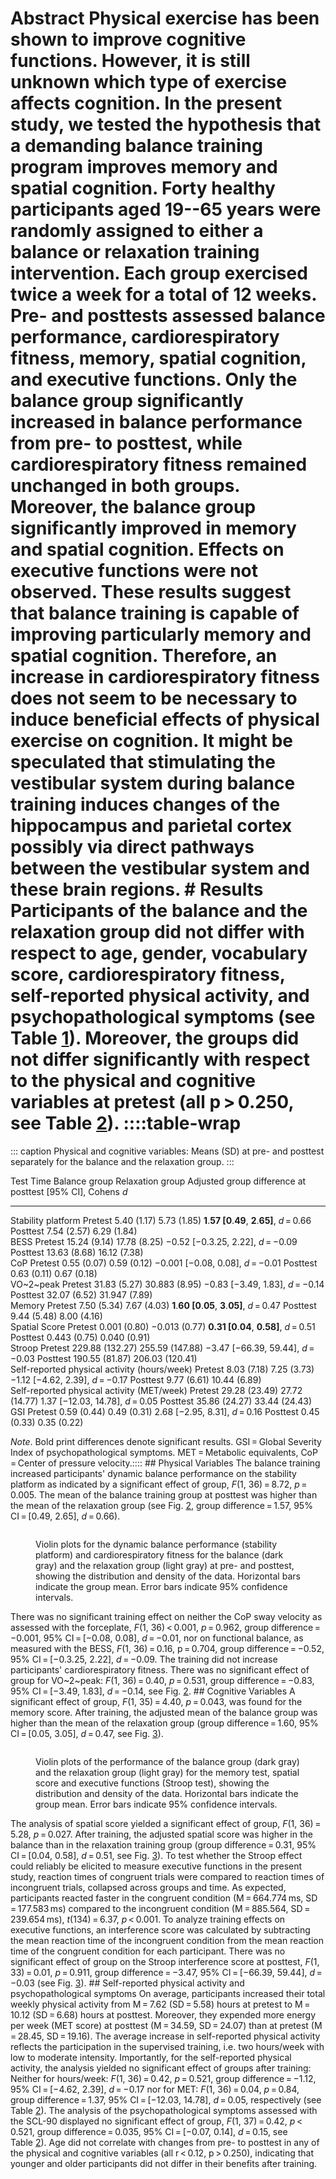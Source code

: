 # Abstract Physical exercise has been shown to improve cognitive functions. However, it is still unknown which type of exercise affects cognition. In the present study, we tested the hypothesis that a demanding balance training program improves memory and spatial cognition. Forty healthy participants aged 19--65 years were randomly assigned to either a balance or relaxation training intervention. Each group exercised twice a week for a total of 12 weeks. Pre- and posttests assessed balance performance, cardiorespiratory fitness, memory, spatial cognition, and executive functions. Only the balance group significantly increased in balance performance from pre- to posttest, while cardiorespiratory fitness remained unchanged in both groups. Moreover, the balance group significantly improved in memory and spatial cognition. Effects on executive functions were not observed. These results suggest that balance training is capable of improving particularly memory and spatial cognition. Therefore, an increase in cardiorespiratory fitness does not seem to be necessary to induce beneficial effects of physical exercise on cognition. It might be speculated that stimulating the vestibular system during balance training induces changes of the hippocampus and parietal cortex possibly via direct pathways between the vestibular system and these brain regions. # Results Participants of the balance and the relaxation group did not differ with respect to age, gender, vocabulary score, cardiorespiratory fitness, self-reported physical activity, and psychopathological symptoms (see Table [1](#)). Moreover, the groups did not differ significantly with respect to the physical and cognitive variables at pretest (all p > 0.250, see Table [2](#)). ::::table-wrap
::: caption
Physical and cognitive variables: Means (SD) at pre- and posttest
separately for the balance and the relaxation group.
:::

  Test                                           Time             Balance group     Relaxation group   Adjusted group difference at posttest [95% CI], Cohens *d*
  ---------------------------------------------- ---------------- ----------------- ------------------ --------------------------------------------------------------
  Stability platform                             Pretest          5.40 (1.17)       5.73 (1.85)        **1**.**57 [0**.**49**, **2**.**65]**, *d* = 0.66
  Posttest                                       7.54 (2.57)      6.29 (1.84)                          
  BESS                                           Pretest          15.24 (9.14)      17.78 (8.25)       −0.52 [−0.3.25, 2.22], *d* = −0.09
  Posttest                                       13.63 (8.68)     16.12 (7.38)                         
  CoP                                            Pretest          0.55 (0.07)       0.59 (0.12)        −0.001 [−0.08, 0.08], *d* = −0.01
  Posttest                                       0.63 (0.11)      0.67 (0.18)                          
  VO~2~peak                                      Pretest          31.83 (5.27)      30.883 (8.95)      −0.83 [−3.49, 1.83], *d* = −0.14
  Posttest                                       32.07 (6.52)     31.947 (7.89)                        
  Memory                                         Pretest          7.50 (5.34)       7.67 (4.03)        **1**.**60 [0**.**05**, **3**.**05]**, *d* = 0.47
  Posttest                                       9.44 (5.48)      8.00 (4.16)                          
  Spatial Score                                  Pretest          0.001 (0.80)      −0.013 (0.77)      **0.31 [0**.**04**, **0.58]**, *d* = 0.51
  Posttest                                       0.443 (0.75)     0.040 (0.91)                         
  Stroop                                         Pretest          229.88 (132.27)   255.59 (147.88)    −3.47 [−66.39, 59.44], *d* = −0.03
  Posttest                                       190.55 (81.87)   206.03 (120.41)                      
  Self-reported physical activity (hours/week)   Pretest          8.03 (7.18)       7.25 (3.73)        −1.12 [−4.62, 2.39], *d* = −0.17
  Posttest                                       9.77 (6.61)      10.44 (6.89)                         
  Self-reported physical activity (MET/week)     Pretest          29.28 (23.49)     27.72 (14.77)      1.37 [−12.03, 14.78], *d* = 0.05
  Posttest                                       35.86 (24.27)    33.44 (24.43)                        
  GSI                                            Pretest          0.59 (0.44)       0.49 (0.31)        2.68 [−2.95, 8.31], *d* = 0.16
  Posttest                                       0.45 (0.33)      0.35 (0.22)                          

*Note*. Bold print differences denote significant results. GSI = Global
Severity Index of psychopathological symptoms. MET = Metabolic
equivalents, CoP = Center of pressure velocity.:::: ## Physical Variables The balance training increased participants' dynamic balance performance on the stability platform as indicated by a significant effect of group, *F*(1, 36) = 8.72, *p* = 0.005. The mean of the balance training group at posttest was higher than the mean of the relaxation group (see Fig. [2](#), group difference = 1.57, 95% CI = [0.49, 2.65], *d* = 0.66). <figure> <p><img src="" /></p> <figcaption>Violin plots for the dynamic balance performance (stability platform) and cardiorespiratory fitness for the balance (dark gray) and the relaxation group (light gray) at pre- and posttest, showing the distribution and density of the data. Horizontal bars indicate the group mean. Error bars indicate 95% confidence intervals.</figcaption> </figure> There was no significant training effect on neither the CoP sway velocity as assessed with the forceplate, *F*(1, 36) < 0.001, *p* = 0.962, group difference = −0.001, 95% CI = [−0.08, 0.08], *d* = −0.01, nor on functional balance, as measured with the BESS, *F*(1, 36) = 0.16, p = 0.704, group difference = −0.52, 95% CI = [−0.3.25, 2.22], *d* = −0.09. The training did not increase participants' cardiorespiratory fitness. There was no significant effect of group for VO~2~peak: *F*(1, 36) = 0.40, *p* = 0.531, group difference = −0.83, 95% CI = [−3.49, 1.83], *d* = −0.14, see Fig. [2](#). ## Cognitive Variables A significant effect of group, *F*(1, 35) = 4.40, *p* = 0.043, was found for the memory score. After training, the adjusted mean of the balance group was higher than the mean of the relaxation group (group difference = 1.60, 95% CI = [0.05, 3.05], *d* = 0.47, see Fig. [3](#)). <figure> <p><img src="" /></p> <figcaption>Violin plots of the performance of the balance group (dark gray) and the relaxation group (light gray) for the memory test, spatial score and executive functions (Stroop test), showing the distribution and density of the data. Horizontal bars indicate the group mean. Error bars indicate 95% confidence intervals.</figcaption> </figure> The analysis of spatial score yielded a significant effect of group, *F*(1, 36) = 5.28, *p* = 0.027. After training, the adjusted spatial score was higher in the balance than in the relaxation training group (group difference = 0.31, 95% CI = [0.04, 0.58], *d* = 0.51, see Fig. [3](#)). To test whether the Stroop effect could reliably be elicited to measure executive functions in the present study, reaction times of congruent trials were compared to reaction times of incongruent trials, collapsed across groups and time. As expected, participants reacted faster in the congruent condition (M = 664.774 ms, SD = 177.583 ms) compared to the incongruent condition (M = 885.564, SD = 239.654 ms), *t*(134) = 6.37, *p* < 0.001. To analyze training effects on executive functions, an interference score was calculated by subtracting the mean reaction time of the incongruent condition from the mean reaction time of the congruent condition for each participant. There was no significant effect of group on the Stroop interference score at posttest, *F*(1, 33) = 0.01, *p* = 0.911, group difference = −3.47, 95% CI = [−66.39, 59.44], *d* = −0.03 (see Fig. [3](#)). ## Self-reported physical activity and psychopathological symptoms On average, participants increased their total weekly physical activity from M = 7.62 (SD = 5.58) hours at pretest to M = 10.12 (SD = 6.68) hours at posttest. Moreover, they expended more energy per week (MET score) at posttest (M = 34.59, SD = 24.07) than at pretest (M = 28.45, SD = 19.16). The average increase in self-reported physical activity reflects the participation in the supervised training, i.e. two hours/week with low to moderate intensity. Importantly, for the self-reported physical activity, the analysis yielded no significant effect of groups after training: Neither for hours/week: *F*(1, 36) = 0.42, *p* = 0.521, group difference = −1.12, 95% CI = [−4.62, 2.39], *d* = −0.17 nor for MET: *F*(1, 36) = 0.04, *p* = 0.84, group difference = 1.37, 95% CI = [−12.03, 14.78], *d* = 0.05, respectively (see Table [2](#)). The analysis of the psychopathological symptoms assessed with the SCL-90 displayed no significant effect of group, *F*(1, 37) = 0.42, *p* < 0.521, group difference = 0.035, 95% CI = [−0.07, 0.14], *d* = 0.15, see Table [2](#)). Age did not correlate with changes from pre- to posttest in any of the physical and cognitive variables (all r < 0.12, p > 0.250), indicating that younger and older participants did not differ in their benefits after training.